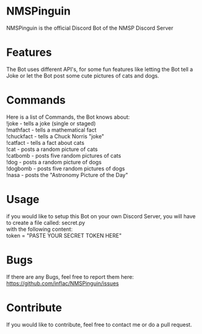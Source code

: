 # NMSPinguin
NMSPinguin is the official Discord Bot of the NMSP Discord Server

# Features
The Bot uses different API's, for some fun features like letting the Bot tell a Joke or let the Bot post some cute pictures of cats and dogs.

# Commands
Here is a list of Commands, the Bot knows about: <br>
!joke - tells a joke (single or staged) <br>
!mathfact - tells a mathematical fact <br>
!chuckfact - tells a Chuck Norris "joke" <br>
!catfact - tells a fact about cats <br>
!cat - posts a random picture of cats <br>
!catbomb - posts five random pictures of cats <br>
!dog - posts a random picture of dogs <br>
!dogbomb - posts five random pictures of dogs <br>
!nasa - posts the "Astronomy Picture of the Day" <br>

# Usage
if you would like to setup this Bot on your own Discord Server, you will have to create a file called: secret.py <br>
with the following content: <br>
token = "PASTE YOUR SECRET TOKEN HERE"

# Bugs
If there are any Bugs, feel free to report them here: https://github.com/inflac/NMSPinguin/issues

# Contribute
If you would like to contribute, feel free to contact me or do a pull request.


